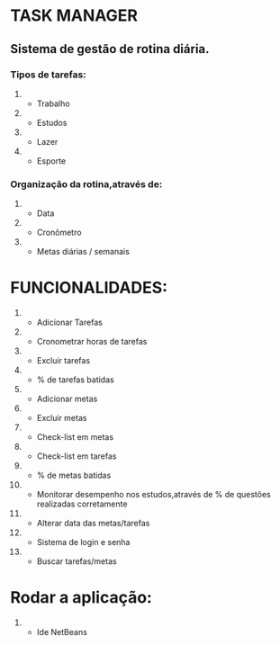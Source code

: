 # TASK MANAGER

## Sistema de gestão de rotina diária.
### Tipos de tarefas:
1. - Trabalho
2. - Estudos
3. - Lazer
4. - Esporte
### Organização da rotina,através de:
1. - Data
2. - Cronômetro
3. - Metas diárias / semanais

# FUNCIONALIDADES:
1. - Adicionar Tarefas
2. - Cronometrar horas de tarefas
3. - Excluir tarefas
4. - % de tarefas batidas
5. - Adicionar metas
6. - Excluir metas 
7. - Check-list em metas
8. - Check-list em tarefas
9. - % de metas batidas
10. - Monitorar desempenho nos estudos,através de % de questões realizadas corretamente
11. - Alterar data das metas/tarefas
12. - Sistema de login e senha
13. - Buscar tarefas/metas


# Rodar a aplicação:
1. - Ide NetBeans


